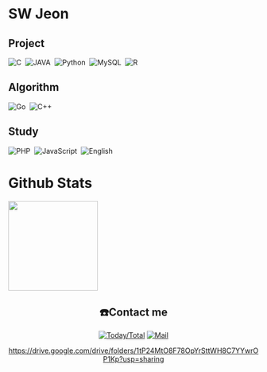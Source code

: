 # SW Jeon
<H2>Project</H2>
<p align="left">
 <img alt="C" src ="https://img.shields.io/badge/C-A8B9CC.svg?&style=for-the-badge&logo=C&logoColor=white"/></a>&nbsp
 <img alt="JAVA" src ="https://img.shields.io/badge/JAVA-007396.svg?&style=for-the-badge&logo=Java&logoColor=white"/></a>&nbsp
 <img alt="Python" src ="https://img.shields.io/badge/Python-3776AB.svg?&style=for-the-badge&logo=Python&logoColor=white"/></a>&nbsp
 <img alt="MySQL" src ="https://img.shields.io/badge/MySQL-4479A1.svg?&style=for-the-badge&logo=MySQL&logoColor=white"/></a>&nbsp
 <img alt="R" src ="https://img.shields.io/badge/R-276DC3.svg?&style=for-the-badge&logo=R&logoColor=white"/></a>&nbsp
</p>
<H2>Algorithm</H2>
<p align="left">
 <img alt="Go" src ="https://img.shields.io/badge/Go-00ADD8.svg?&style=for-the-badge&logo=Go&logoColor=white"/></a>&nbsp
 <img alt="C++" src ="https://img.shields.io/badge/C++-00599C.svg?&style=for-the-badge&logo=C%2B%2B&logoColor=white"/></a>&nbsp
</p>
<H2>Study</H2>
<p align="left">
 <img alt="PHP" src ="https://img.shields.io/badge/PHP-777BB4.svg?&style=for-the-badge&logo=PHP&logoColor=white"/></a>&nbsp
 <img alt="JavaScript" src ="https://img.shields.io/badge/JavaScript-F7DF1E.svg?&style=for-the-badge&logo=JavaScript&logoColor=black"/></a>&nbsp
 <img alt="English" src ="https://img.shields.io/badge/English-000000.svg?&style=for-the-badge"/></a>&nbsp
</p>

# Github Stats
<a href="#">
 <img src = "https://github-readme-stats.vercel.app/api/top-langs/?username=SeungWook0502&theme=react&layout=compact" height = "180px">
</a>
<div align=center>
 
## ☎️Contact me
  
[![Today/Total](https://hits.seeyoufarm.com/api/count/incr/badge.svg?url=https://github.com/SeungWook0502&icon=github.svg&icon_color=%23E1DEDE)](https://hits.seeyoufarm.com)
[![Mail](https://img.shields.io/badge/Gmail-d14836?style=flat-square&logo=Gmail&logoColor=white&link=mailto:SeongWook0502@gmail.com)](mailto:SeongWook0502@gmail.com)

https://drive.google.com/drive/folders/1tP24MtO8F78OpYrSttWH8C7YYwrOP1Kp?usp=sharing
